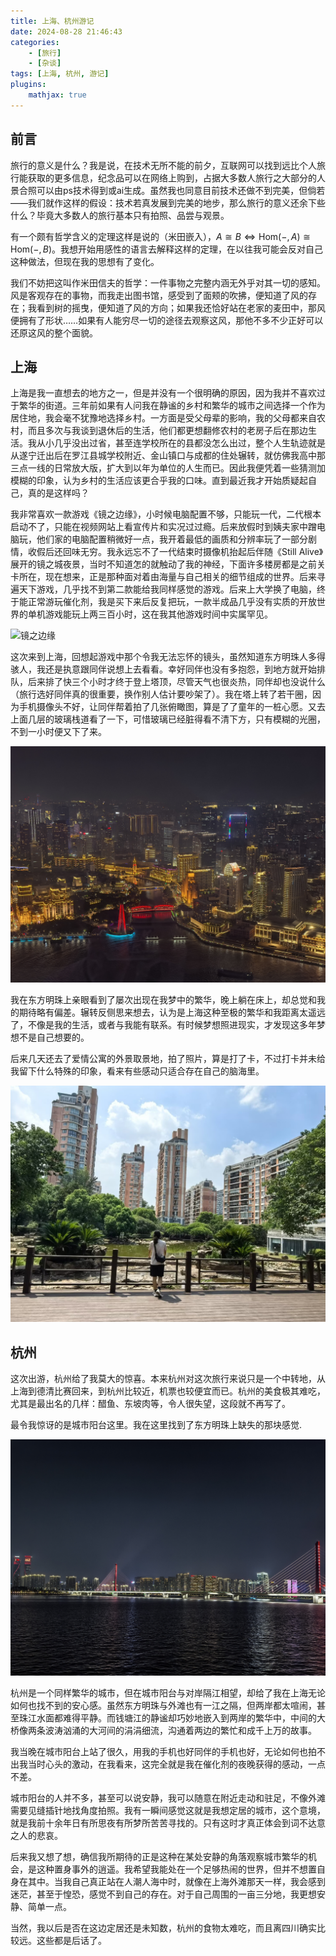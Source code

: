 ```yaml
---
title: 上海、杭州游记
date: 2024-08-28 21:46:43
categories: 
    - [旅行]
    - [杂谈]
tags: [上海, 杭州, 游记]
plugins: 
    mathjax: true
---
```


## 前言

旅行的意义是什么？我是说，在技术无所不能的前夕，互联网可以找到远比个人旅行能获取的更多信息，纪念品可以在网络上购到，占据大多数人旅行之大部分的人景合照可以由ps技术得到或ai生成。虽然我也同意目前技术还做不到完美，但倘若——我们就作这样的假设：技术若真发展到完美的地步，那么旅行的意义还余下些什么？毕竟大多数人的旅行基本只有拍照、品尝与观景。

有一个颇有哲学含义的定理这样是说的（米田嵌入），$A\cong B\Leftrightarrow \mathrm{Hom}(-, A)\cong\mathrm{Hom}(-, B)$。我想开始用感性的语言去解释这样的定理，在以往我可能会反对自己这种做法，但现在我的思想有了变化。

我们不妨把这叫作米田信夫的哲学：一件事物之完整内涵无外乎对其一切的感知。风是客观存在的事物，而我走出图书馆，感受到了面颊的吹拂，便知道了风的存在；我看到树的摇曳，便知道了风的方向；如果我还恰好站在老家的麦田中，那风便拥有了形状……如果有人能穷尽一切的途径去观察这风，那他不多不少正好可以还原这风的整个面貌。

<!--more-->


## 上海

上海是我一直想去的地方之一，但是并没有一个很明确的原因，因为我并不喜欢过于繁华的街道。三年前如果有人问我在静谧的乡村和繁华的城市之间选择一个作为居住地，我会毫不犹豫地选择乡村。一方面是受父母辈的影响，我的父母都来自农村，而且多次与我谈到退休后的生活，他们都更想翻修农村的老房子后在那边生活。我从小几乎没出过省，甚至连学校所在的县都没怎么出过，整个人生轨迹就是从遂宁迁出后在罗江县城学校附近、金山镇口与成都的住处辗转，就仿佛我高中那三点一线的日常放大版，扩大到以年为单位的人生而已。因此我便凭着一些猜测加模糊的印象，认为乡村的生活应该更合乎我的口味。直到最近我才开始质疑起自己，真的是这样吗？

我非常喜欢一款游戏《镜之边缘》，小时候电脑配置不够，只能玩一代，二代根本启动不了，只能在视频网站上看宣传片和实况过过瘾。后来放假时到姨夫家中蹭电脑玩，他们家的电脑配置稍微好一点，我开着最低的画质和分辨率玩了一部分剧情，收假后还回味无穷。我永远忘不了一代结束时摄像机抬起后伴随《Still Alive》展开的镜之城夜景，当时不知道怎的就触动了我的神经，下面许多楼房都是之前关卡所在，现在想来，正是那种面对着由海量与自己相关的细节组成的世界。后来寻遍天下游戏，几乎找不到第二款能给我同样感觉的游戏。后来上大学换了电脑，终于能正常游玩催化剂，我是买下来后反复把玩，一款半成品几乎没有实质的开放世界的单机游戏能玩上两三百小时，这在我其他游戏时间中实属罕见。

![镜之边缘](上海、杭州游记/3.png)

这次来到上海，回想起游戏中那个令我无法忘怀的镜头，虽然知道东方明珠人多得骇人，我还是执意跟同伴说想上去看看。幸好同伴也没有多抱怨，到地方就开始排队，后来排了快三个小时才终于登上塔顶，尽管天气也很炎热，同伴却也没说什么（旅行选好同伴真的很重要，换作别人估计要吵架了）。我在塔上转了若干圈，因为手机摄像头不好，让同伴帮着拍了几张俯瞰图，算是了了童年的一桩心愿。又去上面几层的玻璃栈道看了一下，可惜玻璃已经脏得看不清下方，只有模糊的光圈，不到一小时便又下了来。

![东方明珠上观上海夜景](上海、杭州游记/1.jpg)

我在东方明珠上亲眼看到了屡次出现在我梦中的繁华，晚上躺在床上，却总觉和我的期待略有偏差。辗转反侧思来想去，认为是上海这种至极的繁华和我距离太遥远了，不像是我的生活，或者与我能有联系。有时候梦想照进现实，才发现这多年梦想不是自己想要的。

后来几天还去了爱情公寓的外景取景地，拍了照片，算是打了卡，不过打卡并未给我留下什么特殊的印象，看来有些感动只适合存在自己的脑海里。

![爱情公寓](上海、杭州游记/4.jpg)


## 杭州

这次出游，杭州给了我莫大的惊喜。本来杭州对这次旅行来说只是一个中转地，从上海到德清比赛回来，到杭州比较近，机票也较便宜而已。杭州的美食极其难吃，尤其是最出名的几样：醋鱼、东坡肉等，令人很失望，这段就不再写了。

最令我惊讶的是城市阳台这里。我在这里找到了东方明珠上缺失的那块感觉.

![杭州城市阳台](上海、杭州游记/2.jpg)

杭州是一个同样繁华的城市，但在城市阳台与对岸隔江相望，却给了我在上海无论如何也找不到的安心感。虽然东方明珠与外滩也有一江之隔，但两岸都太喧闹，甚至珠江水面都难得平静。而钱塘江的静谧却巧妙地嵌入到两岸的繁华中，中间的大桥像两条波涛汹涌的大河间的涓涓细流，沟通着两边的繁忙和成千上万的故事。

我当晚在城市阳台上站了很久，用我的手机也好同伴的手机也好，无论如何也拍不出我当时心头的激动，在我看来，这完全就是我在催化剂的夜晚获得的感动，一点不差。

城市阳台的人并不多，甚至可以说安静，我可以随意在附近走动和驻足，不像外滩需要见缝插针地找角度拍照。我有一瞬间感觉这就是我想定居的城市，这个意境，就是我前十余年日有所思夜有所梦所苦苦寻找的。只有这时才真正体会到词不达意之人的悲哀。

后来我又想了想，确信我所期待的正是这种在某处安静的角落观察城市繁华的机会，是这种置身事外的逍遥。我希望我能处在一个足够热闹的世界，但并不想置自身在其中。当我自己真正站在人潮人海中时，就像在上海外滩那天一样，我会感到迷茫，甚至于惶恐，感觉不到自己的存在。对于自己周围的一亩三分地，我更想安静、简单一点。

当然，我以后是否在这边定居还是未知数，杭州的食物太难吃，而且离四川确实比较远。这些都是后话了。
